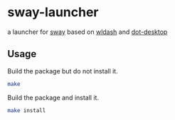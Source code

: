 # sway-launcher
a launcher for [sway][1] based on [wldash][2] and [dot-desktop][3]

## Usage

Build the package but do not install it.
```sh
make
```

Build the package and install it.
```sh
make install
```

[1]: https://swaywm.org/
[2]: https://github.com/kennylevinsen/wldash/
[3]: https://github.com/kennylevinsen/dot-desktop/
